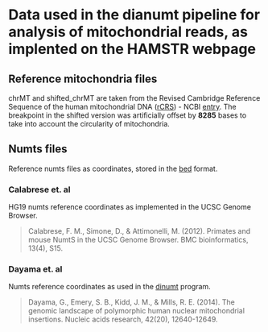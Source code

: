 # Data used in the dianumt pipeline for analysis of mitochondrial reads, as implented on the HAMSTR webpage


## Reference mitochondria files

chrMT and shifted_chrMT are taken from the Revised Cambridge Reference Sequence of the human mitochondrial DNA ([rCRS](https://www.mitomap.org/MITOMAP/HumanMitoSeq)) - NCBI [entry](https://www.ncbi.nlm.nih.gov/nuccore/251831106). The breakpoint in the shifted version was artificially offset by **8285** bases to take into account the circularity of mitochondria.

## Numts files

Reference numts files as coordinates, stored in the [bed](https://genome.ucsc.edu/FAQ/FAQformat.html#format1) format.

### Calabrese et. al

HG19 numts reference coordinates as implemented in the UCSC Genome Browser.

> Calabrese, F. M., Simone, D., & Attimonelli, M. (2012). Primates and mouse NumtS in the UCSC Genome Browser. BMC bioinformatics, 13(4), S15.

### Dayama et. al

Numts reference coordinates as used in the [dinumt](https://github.com/mills-lab/dinumt) program.

> Dayama, G., Emery, S. B., Kidd, J. M., & Mills, R. E. (2014). The genomic landscape of polymorphic human nuclear mitochondrial insertions. Nucleic acids research, 42(20), 12640-12649.
